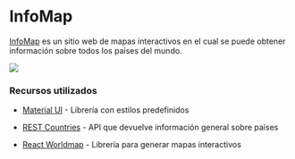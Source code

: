 # InfoMap

[InfoMap](https://infomap.vercel.app/) es un sitio web de mapas interactivos en el cual se puede obtener información sobre todos los países del mundo.

![](https://github.com/lucasigna/InfoMap/blob/main/preview.gif)

### Recursos utilizados

* [Material UI](https://mui.com/) - Librería con estilos predefinidos

* [REST Countries](https://restcountries.com/) - API que devuelve información general sobre países

* [React Worldmap](https://yanivam.github.io/react-svg-worldmap/) - Librería para generar mapas interactivos